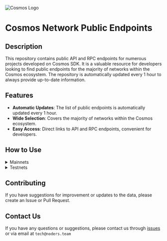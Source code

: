 ![Cosmos Logo](https://github.com/nodersteam/picture/blob/main/%D0%A1%D0%BD%D0%B8%D0%BC%D0%BE%D0%BA%20%D1%8D%D0%BA%D1%80%D0%B0%D0%BD%D0%B0%202023-07-19%20105624.png?raw=true)

# Cosmos Network Public Endpoints

## Description

This repository contains public API and RPC endpoints for numerous projects developed on Cosmos SDK. It is a valuable resource for developers looking to find public endpoints for the majority of networks within the Cosmos ecosystem. The repository is automatically updated every 1 hour to always provide up-to-date information.

## Features

- **Automatic Updates**: The list of public endpoints is automatically updated every 1 hour.
- **Wide Selection**: Covers the majority of networks within the Cosmos ecosystem.
- **Easy Access**: Direct links to API and RPC endpoints, convenient for developers.

## How to Use

<details>
  <summary>Mainnets</summary>
  
  Simply browse the mainnets section to find the public endpoints you need for main networks.

<!-- START_MAINNET -->
<details>
<summary>Evmos</summary>

```
MONIKER: escan-archive-1 INDEXER: on HEIGHT: 15017319 OPEN_API: Yes
RPC=173.212.200.246:26657
API_URL=173.212.200.246:1317

MONIKER: SWU INDEXER: on HEIGHT: 15017338 OPEN_API: Yes
RPC=5.9.87.216:45557
API_URL=5.9.87.216:1317

MONIKER: bd-evmos-mainnet-state-sync-eu-01 INDEXER: on HEIGHT: 15017349 OPEN_API: No
RPC=74.118.143.77:26657

MONIKER: ams INDEXER: off HEIGHT: 15017347 OPEN_API: No
RPC=185.16.38.122:16657

MONIKER: bd-evmos-mainnet-state-sync-us-01 INDEXER: on HEIGHT: 15017354 OPEN_API: No
RPC=204.16.242.187:26657

MONIKER: BRAND-evmos-relayer INDEXER: on HEIGHT: 15017362 OPEN_API: No
RPC=213.239.213.142:13457

MONIKER: bricks_evmos_2 INDEXER: on HEIGHT: 15017374 OPEN_API: Yes
RPC=65.109.84.24:26657
API_URL=65.109.84.24:1317

MONIKER: bd-evmos-mainnet-state-sync-eu-01 INDEXER: on HEIGHT: 15017398 OPEN_API: No
RPC=74.118.143.77:26657

MONIKER: tedycrpto INDEXER: on HEIGHT: 15017403 OPEN_API: Yes
RPC=146.59.252.208:26657
API_URL=146.59.252.208:1317

MONIKER: evmos-node INDEXER: on HEIGHT: 15017405 OPEN_API: Yes
RPC=65.108.14.79:26657
API_URL=65.108.14.79:1317

MONIKER: tedycrpto INDEXER: on HEIGHT: 15017427 OPEN_API: Yes
RPC=146.59.252.208:26657
API_URL=146.59.252.208:1317

MONIKER: mefn1 INDEXER: on HEIGHT: 15017436 OPEN_API: Yes
RPC=62.171.184.44:26657
API_URL=62.171.184.44:1317

MONIKER: bhcreovh INDEXER: on HEIGHT: 15017452 OPEN_API: Yes
RPC=135.125.189.180:26657
API_URL=135.125.189.180:1317
```
</details>

<details>
<summary>Kichain</summary>

```
MONIKER: node INDEXER: on HEIGHT: 16376423 OPEN_API: No
RPC=85.10.193.142:26677

MONIKER: AviaDoc_by_AVIAONE INDEXER: on HEIGHT: 16376423 OPEN_API: No
RPC=194.163.131.83:26677

MONIKER: moonboom INDEXER: off HEIGHT: 16376438 OPEN_API: No
RPC=109.195.84.200:26657
```
</details>

<details>
<summary>Stride</summary>

```

```
</details>

<details>
<summary>Cosmos Hub</summary>

```
MONIKER: uGaenn-cosmos-relayer INDEXER: on HEIGHT: 16418448 OPEN_API: No
RPC=95.216.16.205:14957

MONIKER: gaia INDEXER: on HEIGHT: 16418448 OPEN_API: No
RPC=138.201.220.51:26677

MONIKER: BRAND-cosmos-main INDEXER: on HEIGHT: 16418458 OPEN_API: No
RPC=85.10.197.58:14957

MONIKER: cbd8h63je8haklvb9770 INDEXER: on HEIGHT: 16418462 OPEN_API: No
RPC=74.118.143.189:26657

MONIKER: jbn23dkmi3 INDEXER: on HEIGHT: 16418463 OPEN_API: No
RPC=65.109.20.60:26657

MONIKER: 98hntjbunjvs INDEXER: on HEIGHT: 16418465 OPEN_API: No
RPC=93.159.130.8:26657

MONIKER: harry-smith INDEXER: on HEIGHT: 16418474 OPEN_API: Yes
RPC=65.21.94.45:47757
API_URL=65.21.94.45:1317

MONIKER: cbd91sc80fg04ahd7rmg INDEXER: on HEIGHT: 16418477 OPEN_API: No
RPC=204.16.241.207:26657

MONIKER: DELIGHT INDEXER: on HEIGHT: 16418484 OPEN_API: No
RPC=158.247.202.33:26657

MONIKER: aws-sgp-g3-atom INDEXER: on HEIGHT: 16418486 OPEN_API: Yes
RPC=18.138.176.63:26657
API_URL=18.138.176.63:1317

MONIKER: o21bsao91 INDEXER: off HEIGHT: 16418489 OPEN_API: No
RPC=95.216.114.244:26657

MONIKER: LiverRaveN INDEXER: on HEIGHT: 16418494 OPEN_API: Yes
RPC=142.132.199.236:26657
API_URL=142.132.199.236:1317
```
</details>

<details>
<summary>Gitopia</summary>

```
MONIKER: L0vd.com | RPC INDEXER: on HEIGHT: 3902429 OPEN_API: No
RPC=65.109.33.48:22657

MONIKER: archebald INDEXER: off HEIGHT: 3902454 OPEN_API: No
RPC=5.161.227.108:26657

MONIKER: cryptobtcbuyer INDEXER: on HEIGHT: 2640762 OPEN_API: No
RPC=207.244.253.244:37657

MONIKER: STAVR-Service INDEXER: off HEIGHT: 3902481 OPEN_API: Yes
RPC=65.108.230.113:51057
API_URL=65.108.230.113:1317

MONIKER: tarabukinivan INDEXER: off HEIGHT: 3902505 OPEN_API: No
RPC=188.40.106.246:60557

MONIKER: archebald INDEXER: off HEIGHT: 3902506 OPEN_API: No
RPC=5.161.227.108:26657
```
</details>

<details>
<summary>Aura Network</summary>

```
MONIKER: node INDEXER: on HEIGHT: 2095273 OPEN_API: Yes
RPC=65.108.141.109:54657
API_URL=65.108.141.109:1317

MONIKER: AlxVoy INDEXER: on HEIGHT: 2095273 OPEN_API: No
RPC=65.109.93.152:34657

MONIKER: node INDEXER: on HEIGHT: 2095273 OPEN_API: No
RPC=148.251.88.145:10457

MONIKER: vidulum.app INDEXER: on HEIGHT: 2095273 OPEN_API: No
RPC=208.77.197.83:27657

MONIKER: Staketab-snap INDEXER: off HEIGHT: 2095276 OPEN_API: Yes
RPC=65.108.195.29:51657
API_URL=65.108.195.29:1317

MONIKER: UTSA_guide INDEXER: on HEIGHT: 2095276 OPEN_API: Yes
RPC=174.138.180.190:60757
API_URL=174.138.180.190:1317

MONIKER: ramuchi.tech INDEXER: on HEIGHT: 2095276 OPEN_API: Yes
RPC=142.132.202.86:30001
API_URL=142.132.202.86:1317
```
</details>

<details>
<summary>Empower</summary>

```
MONIKER: STAVR-Service INDEXER: on HEIGHT: 565080 OPEN_API: Yes
RPC=65.108.230.113:22057
API_URL=65.108.230.113:1317

MONIKER: yldmsempower INDEXER: on HEIGHT: 565080 OPEN_API: No
RPC=142.132.157.153:17457

MONIKER: BlockHunt INDEXER: off HEIGHT: 565081 OPEN_API: No
RPC=195.3.223.182:15257

MONIKER: STAVR-Service INDEXER: on HEIGHT: 565088 OPEN_API: Yes
RPC=65.108.230.113:22057
API_URL=65.108.230.113:1317

MONIKER: Validatrium-rpc INDEXER: on HEIGHT: 565088 OPEN_API: No
RPC=135.181.58.28:22357

MONIKER: BonyNode INDEXER: off HEIGHT: 565088 OPEN_API: No
RPC=185.188.249.46:16657

MONIKER: ams-rpc INDEXER: on HEIGHT: 565088 OPEN_API: Yes
RPC=161.97.82.203:31657
API_URL=161.97.82.203:1317

MONIKER: Moonbridge INDEXER: off HEIGHT: 565089 OPEN_API: No
RPC=95.214.52.157:15157

MONIKER: Sr20de INDEXER: off HEIGHT: 565090 OPEN_API: No
RPC=130.255.170.151:36657

MONIKER: node INDEXER: on HEIGHT: 565092 OPEN_API: Yes
RPC=62.210.173.13:26657
API_URL=62.210.173.13:1317

MONIKER: Moonbridge INDEXER: off HEIGHT: 565103 OPEN_API: No
RPC=195.3.221.16:15157
```
</details>

<details>
<summary>Jackal</summary>

```
MONIKER: node INDEXER: on HEIGHT: 3799699 OPEN_API: Yes
RPC=65.108.141.109:18657
API_URL=65.108.141.109:1317

MONIKER: Vagif INDEXER: off HEIGHT: 3799699 OPEN_API: No
RPC=94.130.137.122:33657

MONIKER: JackalNode INDEXER: on HEIGHT: 3503000 OPEN_API: No
RPC=65.108.44.220:26657

MONIKER: YOUR_MONIKER_GOES_HERE INDEXER: on HEIGHT: 3799699 OPEN_API: No
RPC=85.190.254.14:13757

MONIKER: nkbblocks INDEXER: on HEIGHT: 3799699 OPEN_API: No
RPC=65.109.61.114:37657

MONIKER: YOUR_MONIKER_GOES_HERE INDEXER: on HEIGHT: 3799700 OPEN_API: No
RPC=85.190.254.14:13757

MONIKER: node INDEXER: on HEIGHT: 3799700 OPEN_API: No
RPC=65.108.75.107:18657

MONIKER: vidulum.app INDEXER: on HEIGHT: 3799700 OPEN_API: No
RPC=208.77.197.83:28657

MONIKER: RPC INDEXER: off HEIGHT: 3747283 OPEN_API: Yes
RPC=65.108.194.111:26657
API_URL=65.108.194.111:1317

MONIKER: nkbblocks INDEXER: on HEIGHT: 3799700 OPEN_API: No
RPC=65.109.70.122:37657

MONIKER: UTSA_guide INDEXER: on HEIGHT: 3799703 OPEN_API: Yes
RPC=174.138.180.190:60857
API_URL=174.138.180.190:1317

MONIKER: RPC2 INDEXER: on HEIGHT: 3186209 OPEN_API: No
RPC=162.247.131.19:26657

MONIKER: praetor-jackal-mainnet-node INDEXER: on HEIGHT: 3799706 OPEN_API: No
RPC=99.209.150.74:26457

MONIKER: nkbblocks INDEXER: on HEIGHT: 3799707 OPEN_API: No
RPC=65.109.116.57:13757

MONIKER: YOUR_MONIKER_GOES_HERE INDEXER: on HEIGHT: 3799707 OPEN_API: No
RPC=85.190.254.14:13757

MONIKER: ams INDEXER: on HEIGHT: 3799707 OPEN_API: No
RPC=65.108.44.149:23657

MONIKER: STAVR-RPC INDEXER: on HEIGHT: 3799707 OPEN_API: Yes
RPC=88.99.164.158:11127
API_URL=88.99.164.158:1317

MONIKER: nkbblocks INDEXER: on HEIGHT: 3799707 OPEN_API: No
RPC=65.21.139.150:37657

MONIKER: jackal-archive INDEXER: on HEIGHT: 3786638 OPEN_API: No
RPC=167.142.158.242:36657
```
</details>

<details>
<summary>Quicksilver</summary>

```
MONIKER: BRAND-quicksilver-relayer INDEXER: on HEIGHT: 3099429 OPEN_API: No
RPC=85.10.197.58:11157

MONIKER: ams INDEXER: on HEIGHT: 3099429 OPEN_API: Yes
RPC=161.97.82.203:26257
API_URL=161.97.82.203:1317

MONIKER: ams INDEXER: on HEIGHT: 3099439 OPEN_API: Yes
RPC=161.97.82.203:26257
API_URL=161.97.82.203:1317

MONIKER: RockawayX Infra INDEXER: on HEIGHT: 3099444 OPEN_API: No
RPC=82.100.58.115:26657

MONIKER: Colinka INDEXER: on HEIGHT: 2149250 OPEN_API: No
RPC=85.10.198.171:26602

MONIKER: Staketab-snap INDEXER: off HEIGHT: 3099448 OPEN_API: Yes
RPC=65.108.195.29:31127
API_URL=65.108.195.29:1317

MONIKER: UTSA_guide INDEXER: on HEIGHT: 3099454 OPEN_API: Yes
RPC=174.138.180.190:61157
API_URL=174.138.180.190:1317
```
</details>

<details>
<summary>Meme</summary>

```
MONIKER: AlxVoy INDEXER: off HEIGHT: 7027551 OPEN_API: No
RPC=65.109.28.177:26737

MONIKER: AlxVoy INDEXER: off HEIGHT: 7027551 OPEN_API: No
RPC=65.109.28.177:26737

MONIKER: entropic.nodes INDEXER: on HEIGHT: 7027551 OPEN_API: No
RPC=173.212.220.98:26657

MONIKER: RPC4 INDEXER: on HEIGHT: 7027551 OPEN_API: Yes
RPC=205.209.120.105:26657
API_URL=205.209.120.105:1317

MONIKER: yieldmos-meme INDEXER: on HEIGHT: 7027551 OPEN_API: No
RPC=65.109.35.50:27657

MONIKER: yieldmos-meme INDEXER: on HEIGHT: 7027551 OPEN_API: No
RPC=65.109.35.50:27657

MONIKER: rpc5 INDEXER: on HEIGHT: 7027551 OPEN_API: Yes
RPC=165.140.242.34:26657
API_URL=165.140.242.34:1317

MONIKER: rpc6 INDEXER: on HEIGHT: 7027551 OPEN_API: Yes
RPC=103.19.25.141:26657
API_URL=103.19.25.141:1317
```
</details>

<details>
<summary>Osmosis</summary>

```
MONIKER: Sirius.nodes INDEXER: on HEIGHT: 10833619 OPEN_API: No
RPC=176.9.110.12:61357

MONIKER: osmosis-archive-osmosis-1-a INDEXER: on HEIGHT: 10833622 OPEN_API: Yes
RPC=15.164.13.43:26657
API_URL=15.164.13.43:1317

MONIKER: AlxVoy INDEXER: on HEIGHT: 10833626 OPEN_API: No
RPC=65.109.93.152:38657

MONIKER: cbmk93o0ivsupsnju960 INDEXER: on HEIGHT: 10833626 OPEN_API: No
RPC=141.98.217.102:26657

MONIKER: STAVR-IBC INDEXER: on HEIGHT: 10833633 OPEN_API: Yes
RPC=65.108.230.113:26657
API_URL=65.108.230.113:1317

MONIKER: RAMZES INDEXER: on HEIGHT: 10833633 OPEN_API: Yes
RPC=80.76.43.63:26657
API_URL=80.76.43.63:1317

MONIKER: mahof INDEXER: on HEIGHT: 10833636 OPEN_API: No
RPC=207.244.232.190:26657

MONIKER: LiveRaveN INDEXER: on HEIGHT: 10833636 OPEN_API: Yes
RPC=142.132.199.236:28657
API_URL=142.132.199.236:1317

MONIKER: rebot-bada INDEXER: on HEIGHT: 10833641 OPEN_API: Yes
RPC=65.108.204.56:26657
API_URL=65.108.204.56:1317

MONIKER: sssssssssssssssss4 INDEXER: on HEIGHT: 10833641 OPEN_API: Yes
RPC=144.76.82.52:26657
API_URL=144.76.82.52:1317

MONIKER: cbmk8mg0ivsupsnju950 INDEXER: on HEIGHT: 10833642 OPEN_API: No
RPC=141.98.219.104:26657

MONIKER: xxxxxxxxxxxxxxxxxxx INDEXER: on HEIGHT: 10833642 OPEN_API: Yes
RPC=65.108.142.81:26680
API_URL=65.108.142.81:1317

MONIKER: node INDEXER: on HEIGHT: 10833645 OPEN_API: Yes
RPC=100.26.5.185:26657
API_URL=100.26.5.185:1317

MONIKER: BRAND-osmosis-relayer INDEXER: on HEIGHT: 10833651 OPEN_API: No
RPC=85.10.197.58:12557

MONIKER: Blackhox INDEXER: on HEIGHT: 10833653 OPEN_API: No
RPC=142.132.248.253:27657

MONIKER: node INDEXER: on HEIGHT: 10833658 OPEN_API: No
RPC=66.172.36.139:36657

MONIKER: test INDEXER: on HEIGHT: 6246000 OPEN_API: No
RPC=23.82.88.133:26657

MONIKER: node INDEXER: on HEIGHT: 10833660 OPEN_API: No
RPC=176.9.158.219:41057

MONIKER: osmosis-archive-osmosis-1-a INDEXER: on HEIGHT: 10833661 OPEN_API: Yes
RPC=15.164.13.43:26657
API_URL=15.164.13.43:1317

MONIKER: cryptech INDEXER: on HEIGHT: 10833663 OPEN_API: No
RPC=185.144.99.37:26657

MONIKER: cbmk93o0ivsupsnju960 INDEXER: on HEIGHT: 10833665 OPEN_API: No
RPC=141.98.217.102:26657

MONIKER: cbmk8mg0ivsupsnju950 INDEXER: on HEIGHT: 10833665 OPEN_API: No
RPC=141.98.219.104:26657

MONIKER: Staketab-snap INDEXER: off HEIGHT: 10833668 OPEN_API: Yes
RPC=65.21.91.99:16957
API_URL=65.21.91.99:1317

MONIKER: AutonomyNetwork INDEXER: on HEIGHT: 10833669 OPEN_API: Yes
RPC=13.250.19.234:26657
API_URL=13.250.19.234:1317

MONIKER: STAVR-IBC INDEXER: on HEIGHT: 10833669 OPEN_API: Yes
RPC=65.108.230.113:26657
API_URL=65.108.230.113:1317

MONIKER: node INDEXER: on HEIGHT: 10833672 OPEN_API: No
RPC=66.172.36.140:36657

MONIKER: osmorpc INDEXER: on HEIGHT: 10833673 OPEN_API: Yes
RPC=193.34.212.166:27657
API_URL=193.34.212.166:1317
```
</details>

<details>
<summary>Bitsong</summary>

```
MONIKER: cryptobtcbuyer INDEXER: off HEIGHT: 12559964 OPEN_API: Yes
RPC=185.252.232.74:26657
API_URL=185.252.232.74:1317

MONIKER: ProNodes INDEXER: on HEIGHT: 12559964 OPEN_API: Yes
RPC=65.108.238.163:26657
API_URL=65.108.238.163:1317

MONIKER: RAMZES INDEXER: on HEIGHT: 12559964 OPEN_API: Yes
RPC=65.108.199.120:26657
API_URL=65.108.199.120:1317

MONIKER: freak12techno INDEXER: on HEIGHT: 12559967 OPEN_API: No
RPC=65.108.85.2:26657

MONIKER: Stake&Relax Node INDEXER: on HEIGHT: 12559972 OPEN_API: No
RPC=109.123.242.163:50007
```
</details>

<details>
<summary>Konstellation</summary>

```

```
</details>

<details>
<summary>Archway</summary>

```
MONIKER: jabbey INDEXER: on HEIGHT: 458832 OPEN_API: No
RPC=89.116.27.24:27257

MONIKER: arcareade INDEXER: on HEIGHT: 458832 OPEN_API: Yes
RPC=5.9.23.47:26657
API_URL=5.9.23.47:1317

MONIKER: Validatrium-rpc INDEXER: on HEIGHT: 458832 OPEN_API: No
RPC=135.181.58.28:27457

MONIKER: L0vd.com | RPC INDEXER: on HEIGHT: 458832 OPEN_API: No
RPC=65.109.33.48:26657

MONIKER: cryptech-rpc INDEXER: on HEIGHT: 458832 OPEN_API: Yes
RPC=185.144.99.15:26657
API_URL=185.144.99.15:1317

MONIKER: ST-Server INDEXER: on HEIGHT: 458832 OPEN_API: No
RPC=65.108.75.174:44657

MONIKER: devenueee INDEXER: off HEIGHT: 458832 OPEN_API: Yes
RPC=131.153.202.81:54657
API_URL=131.153.202.81:1317

MONIKER: arcallowance2kr INDEXER: on HEIGHT: 458832 OPEN_API: Yes
RPC=125.131.181.24:26657
API_URL=125.131.181.24:1317

MONIKER: arcallowance1kr INDEXER: on HEIGHT: 458832 OPEN_API: Yes
RPC=125.131.181.23:26657
API_URL=125.131.181.23:1317

MONIKER: UTSA_guide INDEXER: on HEIGHT: 458835 OPEN_API: Yes
RPC=174.138.180.190:56657
API_URL=174.138.180.190:1317
```
</details>

<!-- END_MAINNET -->
</details>

<details>
  <summary>Testnets</summary>
  
  Simply browse the testnets section to find the public endpoints you need for test networks.
</details>

## Contributing

If you have suggestions for improvement or updates to the data, please create an Issue or Pull Request.

## Contact Us

If you have any questions or suggestions, please contact us through [issues](https://github.com/nodersteam/noderslabs/issues) or via email at `tech@noders.team`
